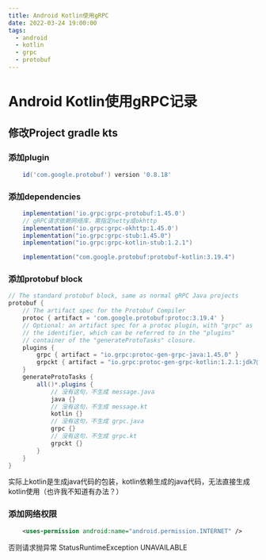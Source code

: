 ```yaml
---
title: Android Kotlin使用gRPC
date: 2022-03-24 19:00:00
tags: 
  - android
  - kotlin
  - grpc
  - protobuf
---
```


# Android Kotlin使用gRPC记录

## 修改Project gradle kts

### 添加plugin

```groovy
    id('com.google.protobuf') version '0.8.18'
```

### 添加dependencies

```groovy
    implementation('io.grpc:grpc-protobuf:1.45.0')
    // gRPC请求依赖网络库，需指定netty或okhttp
    implementation('io.grpc:grpc-okhttp:1.45.0')
    implementation("io.grpc:grpc-stub:1.45.0")
    implementation("io.grpc:grpc-kotlin-stub:1.2.1")

    implementation("com.google.protobuf:protobuf-kotlin:3.19.4")
```

### 添加protobuf block

```groovy
// The standard protobuf block, same as normal gRPC Java projects
protobuf {
    // The artifact spec for the Protobuf Compiler
    protoc { artifact = 'com.google.protobuf:protoc:3.19.4' }
    // Optional: an artifact spec for a protoc plugin, with "grpc" as
    // the identifier, which can be referred to in the "plugins"
    // container of the "generateProtoTasks" closure.
    plugins {
        grpc { artifact = "io.grpc:protoc-gen-grpc-java:1.45.0" }
        grpckt { artifact = "io.grpc:protoc-gen-grpc-kotlin:1.2.1:jdk7@jar" }
    }
    generateProtoTasks {
        all()*.plugins {
          	// 没有这句，不生成 message.java
            java {}
          	// 没有这句，不生成 message.kt
            kotlin {}
          	// 没有这句，不生成 grpc.java
            grpc {}
          	// 没有这句，不生成 grpc.kt
            grpckt {}
        }
    }
}
```

实际上kotlin是生成java代码的包装，kotlin依赖生成的java代码，无法直接生成kotlin使用（也许我不知道有办法？）

### 添加网络权限

```xml
    <uses-permission android:name="android.permission.INTERNET" />
```

否则请求抛异常 StatusRuntimeException UNAVAILABLE
